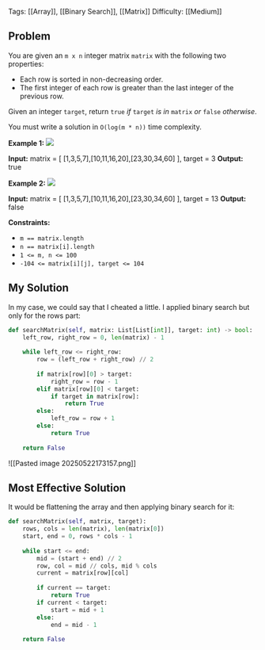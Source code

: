Tags: [[Array]], [[Binary Search]], [[Matrix]]
Difficulty: [[Medium]]

## Problem
You are given an `m x n` integer matrix `matrix` with the following two properties:

- Each row is sorted in non-decreasing order.
- The first integer of each row is greater than the last integer of the previous row.

Given an integer `target`, return `true` _if_ `target` _is in_ `matrix` _or_ `false` _otherwise_.

You must write a solution in `O(log(m * n))` time complexity.

**Example 1:**
![](https://assets.leetcode.com/uploads/2020/10/05/mat.jpg)

**Input:** matrix = [ [1,3,5,7],[10,11,16,20],[23,30,34,60] ], target = 3
**Output:** true

**Example 2:**
![](https://assets.leetcode.com/uploads/2020/10/05/mat2.jpg)

**Input:** matrix = [ [1,3,5,7],[10,11,16,20],[23,30,34,60] ], target = 13
**Output:** false

**Constraints:**
- `m == matrix.length`
- `n == matrix[i].length`
- `1 <= m, n <= 100`
- `-104 <= matrix[i][j], target <= 104`

## My Solution
In my case, we could say that I cheated a little. I applied binary search but only for the rows part:

```python
def searchMatrix(self, matrix: List[List[int]], target: int) -> bool:
	left_row, right_row = 0, len(matrix) - 1
	
	while left_row <= right_row:
		row = (left_row + right_row) // 2
		
		if matrix[row][0] > target:
			right_row = row - 1
		elif matrix[row][0] < target:
			if target in matrix[row]:
				return True
		else:
			left_row = row + 1
		else:
			return True
	
	return False
```

![[Pasted image 20250522173157.png]]

## Most Effective Solution
It would be flattening the array and then applying binary search for it:

```python
def searchMatrix(self, matrix, target): 
	rows, cols = len(matrix), len(matrix[0]) 
	start, end = 0, rows * cols - 1 
	
	while start <= end: 
		mid = (start + end) // 2 
		row, col = mid // cols, mid % cols 
		current = matrix[row][col] 
		
		if current == target: 
			return True 
		if current < target: 
			start = mid + 1 
		else: 
			end = mid - 1 
		
	return False
```

